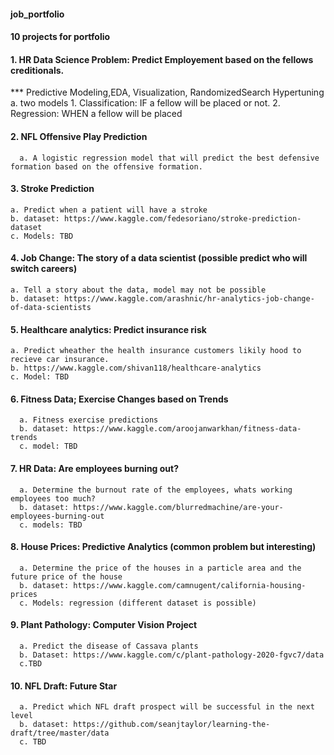 #### job_portfolio

#### 10 projects for portfolio

#### 1. HR Data Science Problem: Predict Employement based on the fellows creditionals. 
*** Predictive Modeling,EDA, Visualization, RandomizedSearch Hypertuning
      a. two models
        1. Classification: IF a fellow will be placed or not.
        2. Regression: WHEN a fellow will be placed

#### 2. NFL Offensive Play Prediction
      a. A logistic regression model that will predict the best defensive formation based on the offensive formation.

#### 3. Stroke Prediction
    a. Predict when a patient will have a stroke
    b. dataset: https://www.kaggle.com/fedesoriano/stroke-prediction-dataset 
    c. Models: TBD
    
#### 4. Job Change: The story of a data scientist (possible predict who will switch careers) 
    a. Tell a story about the data, model may not be possible
    b. dataset: https://www.kaggle.com/arashnic/hr-analytics-job-change-of-data-scientists
    
#### 5. Healthcare analytics: Predict insurance risk
    a. Predict wheather the health insurance customers likily hood to recieve car insurance.
    b. https://www.kaggle.com/shivan118/healthcare-analytics
    c. Model: TBD
#### 6. Fitness Data; Exercise Changes based on Trends
      a. Fitness exercise predictions
      b. dataset: https://www.kaggle.com/aroojanwarkhan/fitness-data-trends
      c. model: TBD
#### 7. HR Data: Are employees burning out?
      a. Determine the burnout rate of the employees, whats working employees too much? 
      b. dataset: https://www.kaggle.com/blurredmachine/are-your-employees-burning-out
      c. models: TBD

#### 8. House Prices: Predictive Analytics (common problem but interesting)
      a. Determine the price of the houses in a particle area and the future price of the house
      b. dataset: https://www.kaggle.com/camnugent/california-housing-prices 
      c. Models: regression (different dataset is possible)
#### 9. Plant Pathology: Computer Vision Project
      a. Predict the disease of Cassava plants
      b. Dataset: https://www.kaggle.com/c/plant-pathology-2020-fgvc7/data
      c.TBD
 
#### 10. NFL Draft: Future Star
      a. Predict which NFL draft prospect will be successful in the next level
      b. dataset: https://github.com/seanjtaylor/learning-the-draft/tree/master/data 
      c. TBD
      
   
